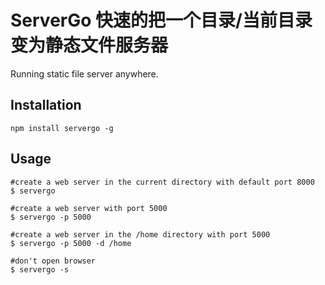 ServerGo 快速的把一个目录/当前目录变为静态文件服务器
==============================

Running static file server anywhere. 
## Installation
```
npm install servergo -g
```

## Usage
```shell
#create a web server in the current directory with default port 8000
$ servergo
```

```shell
#create a web server with port 5000
$ servergo -p 5000
```

```shell
#create a web server in the /home directory with port 5000
$ servergo -p 5000 -d /home
```

```shell
#don't open browser
$ servergo -s
```